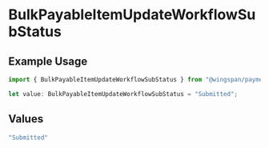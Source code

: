 # BulkPayableItemUpdateWorkflowSubStatus

## Example Usage

```typescript
import { BulkPayableItemUpdateWorkflowSubStatus } from "@wingspan/payments/sdk/models/shared";

let value: BulkPayableItemUpdateWorkflowSubStatus = "Submitted";
```

## Values

```typescript
"Submitted"
```